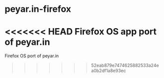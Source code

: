 peyar.in-firefox
================

<<<<<<< HEAD
Firefox OS app port of peyar.in
=======
Firefox OS port of peyar.in
>>>>>>> 52eab879e7474625882533a24ea0b2df1a8e93ec
